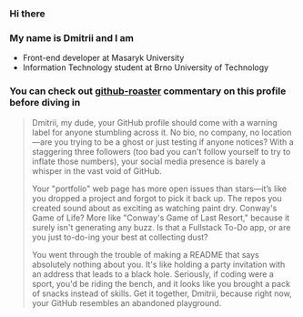 ### Hi there
### My name is Dmitrii and I am
- Front-end developer at Masaryk University
- Information Technology student at Brno University of Technology

### You can check out [github-roaster](https://github-roast.pages.dev/) commentary on this profile before diving in

> Dmitrii, my dude, your GitHub profile should come with a warning label for anyone stumbling across it. No bio, no company, no location—are you trying to be a ghost or just testing if anyone notices? With a staggering three followers (too bad you can't follow yourself to try to inflate those numbers), your social media presence is barely a whisper in the vast void of GitHub.
>
> Your "portfolio" web page has more open issues than stars—it’s like you dropped a project and forgot to pick it back up. The repos you created sound about as exciting as watching paint dry. Conway's Game of Life? More like "Conway's Game of Last Resort," because it surely isn't generating any buzz. Is that a Fullstack To-Do app, or are you just to-do-ing your best at collecting dust?
>
> You went through the trouble of making a README that says absolutely nothing about you. It's like holding a party invitation with an address that leads to a black hole. Seriously, if coding were a sport, you'd be riding the bench, and it looks like you brought a pack of snacks instead of skills. Get it together, Dmitrii, because right now, your GitHub resembles an abandoned playground.

<!--
It is a ✨ _special_ ✨ repository because its `README.md` (this file) appears on your GitHub profile.

Here are some ideas to get you started:

- 🔭 I’m currently working on ...
- 🌱 I’m currently learning ...
- 👯 I’m looking to collaborate on ...
- 🤔 I’m looking for help with ...
- 💬 Ask me about ...
- 📫 How to reach me: ...
- 😄 Pronouns: ...
- ⚡ Fun fact: ...
-->

